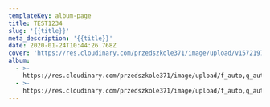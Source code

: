 ```yaml
---
templateKey: album-page
title: TEST1234
slug: '{{title}}'
meta_description: '{{title}}'
date: 2020-01-24T10:44:26.768Z
cover: 'https://res.cloudinary.com/przedszkole371/image/upload/v1572197875/sample.jpg'
album:
  - >-
    https://res.cloudinary.com/przedszkole371/image/upload/f_auto,q_auto/c_fill,w_1200/v1570198520/Zdj%C4%99cia%20przedszkola/Sale/DSC00069_resize_il2zg8.jpg
  - >-
    https://res.cloudinary.com/przedszkole371/image/upload/f_auto,q_auto/c_fill,w_1200/v1570198519/Zdj%C4%99cia%20przedszkola/Sale/DSC00076_resize_oldpup.jpg
---
```


